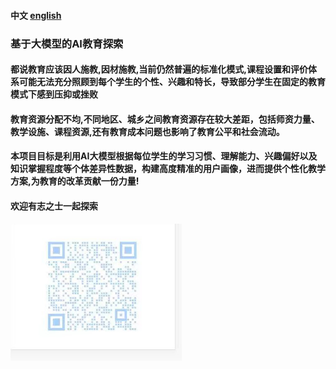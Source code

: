 #### 中文 [english](./README.md)

### 基于大模型的AI教育探索

#### 都说教育应该因人施教,因材施教,当前仍然普遍的标准化模式,课程设置和评价体系可能无法充分照顾到每个学生的个性、兴趣和特长，导致部分学生在固定的教育模式下感到压抑或挫败

#### 教育资源分配不均,不同地区、城乡之间教育资源存在较大差距，包括师资力量、教学设施、课程资源,还有教育成本问题也影响了教育公平和社会流动。


#### 本项目目标是利用AI大模型根据每位学生的学习习惯、理解能力、兴趣偏好以及知识掌握程度等个体差异性数据，构建高度精准的用户画像，进而提供个性化教学方案,为教育的改革贡献一份力量!

#### 欢迎有志之士一起探索

![alt text](image.png)


